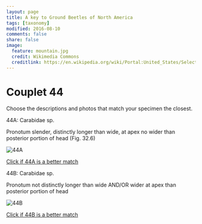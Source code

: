 ```yaml
---
layout: page
title: A key to Ground Beetles of North America
tags: [taxonomy]
modified: 2016-08-10
comments: false
share: false
image:
  feature: mountain.jpg
  credit: Wikimedia Commons
  creditlink: https://en.wikipedia.org/wiki/Portal:United_States/Selected_panorama#/media/File:Mount_Ellinor,_Mount_Washington_Panorama.jpg
---
```


# Couplet 44


Choose the descriptions and photos that match your specimen the closest. 

44A: Carabidae sp. 

Pronotum slender, distinctly longer than wide, at apex no wider than posterior portion of head (Fig. 32.6)

![44A](//klevan.github.io/images/keyfigs/Key1_44_44A.png)

[Click if 44A is a better match](//klevan.github.io/dynamicTaxonomy/Key1_45)


44B: Carabidae sp. 

Pronotum not distinctly longer than wide AND/OR wider at apex than posterior portion of head

![44B](//klevan.github.io/images/keyfigs/Key1_44_44B.png)

[Click if 44B is a better match](//klevan.github.io/dynamicTaxonomy/Key1_49)


